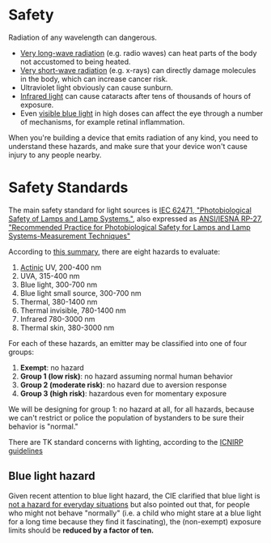 # Safety

Radiation of any wavelength can dangerous.  

* [Very long-wave radiation](https://www.fcc.gov/engineering-technology/electromagnetic-compatibility-division/radio-frequency-safety/faq/rf-safety)
(e.g. radio waves) can heat parts of the body not accustomed to being heated.
* [Very short-wave radiation](https://www.osha.gov/laws-regs/regulations/standardnumber/1910/1910.1096)
(e.g. x-rays) can directly damage molecules in the body, which can increase cancer risk.
* Ultraviolet light obviously can cause sunburn.
* [Infrared light](https://en.wikipedia.org/wiki/Glassblower%27s_cataract)
can cause cataracts after tens of thousands of hours of exposure.
* Even [visible blue light](https://www.sciencedirect.com/science/article/pii/S0753332220307708)
in high doses can affect the eye through a number of mechanisms, for example retinal inflammation.

When you're building a device that emits radiation of any kind, you need to understand these hazards,
and make sure that your device won't cause injury to any people nearby.

# Safety Standards

The main safety standard for light sources is [IEC 62471, "Photobiological Safety of Lamps and Lamp Systems."](https://cie.co.at/publications/photobiological-safety-lamps-and-lamp-systems-s-curit-photobiologique-des-lampes-et-des),
also expressed as [ANSI/IESNA RP-27, "Recommended Practice for Photobiological Safety for
Lamps and Lamp Systems-Measurement Techniques"](https://webstore.ansi.org/preview-pages/IESNA/preview_ANSI+IESNA+RP-27.2-00.pdf)

According to [this summary](https://smartvisionlights.com/wp-content/uploads/IEC_62471_summary.pdf), there are eight
hazards to evaluate:

1. [Actinic](https://www.ncbi.nlm.nih.gov/books/NBK401580/) UV, 200-400 nm
2. UVA, 315-400 nm
3. Blue light, 300-700 nm
4. Blue light small source, 300-700 nm
5. Thermal, 380-1400 nm
6. Thermal invisible, 780-1400 nm
7. Infrared 780-3000 nm
8. Thermal skin, 380-3000 nm

For each of these hazards, an emitter may be classified into one of four groups:

1. __Exempt__: no hazard
2. __Group 1 (low risk)__: no hazard assuming normal human behavior
3. __Group 2 (moderate risk)__: no hazard due to aversion response
4. __Group 3 (high risk)__: hazardous even for momentary exposure

We will be designing for group 1: no hazard at all, for all hazards, because we can't restrict or police the population of bystanders to be sure
their behavior is "normal."

There are TK standard concerns with lighting, according to the [ICNIRP guidelines](https://www.icnirp.org/cms/upload/publications/ICNIRPbroadband.pdf)

## Blue light hazard

Given recent attention to blue light hazard, the CIE clarified that blue light is
[not a hazard for everyday situations](https://cie.co.at/publications/position-statement-blue-light-hazard-april-23-2019)
but also pointed out that, for people who might not behave "normally" (i.e. a child who might stare at a blue light for a long 
time because they find it fascinating), the (non-exempt) exposure limits should be __reduced by a factor of ten.__  
